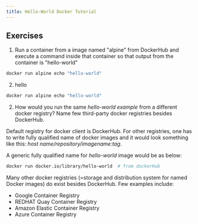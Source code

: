 ```yaml
---
title: Hello-World Docker Tutorial
---
```


## Exercises

1. Run a container from a image named "alpine" from DockerHub and execute a command inside that container so that output from the container is "hello-world"

```bash
docker run alpine echo "hello-world"
```
2. hello

```bash
docker run alpine echo "hello-world"
```

2. How would you run the same *hello-world example* from a different docker registry? Name few third-party docker registries besides DockerHub.


Default registry for docker client is DockerHub. For other registries, one has to write fully qualified name of docker images and it would look something like this: *host name/repository/imagename:tag*.

A generic fully qualified name for *hello-world* image would be as below:

```bash
docker run docker.io/library/hello-world  # from dockerHub
```

Many other docker registries (=storage and distribution system for named Docker images) do exist besides DockerHub. Few examples include:
- Google Container Registry  
- REDHAT Quay Container Registry
- Amazon Elastic Container Registry
- Azure Container Registry

